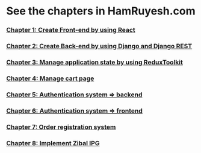 # See the chapters in HamRuyesh.com

### [Chapter 1: Create Front-end by using React]()

### [Chapter 2: Create Back-end by using Django and Django REST]()

### [Chapter 3: Manage application state by using ReduxToolkit]()

### [Chapter 4: Manage cart page]()

### [Chapter 5: Authentication system => backend]()

### [Chapter 6: Authentication system => frontend]()

### [Chapter 7: Order registration system]()

### [Chapter 8: Implement Zibal IPG]()
